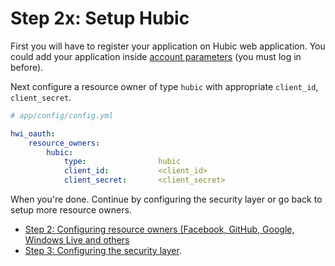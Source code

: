 Step 2x: Setup Hubic
======================
First you will have to register your application on Hubic web application. You could add your application inside [account parameters](https://hubic.com/home/browser/developers/) (you must log in before).

Next configure a resource owner of type `hubic` with appropriate
`client_id`, `client_secret`.

```yaml
# app/config/config.yml

hwi_oauth:
    resource_owners:
        hubic:
            type:                hubic
            client_id:           <client_id>
            client_secret:       <client_secret>
```

When you're done. Continue by configuring the security layer or go back to
setup more resource owners.

- [Step 2: Configuring resource owners (Facebook, GitHub, Google, Windows Live and others](../2-configuring_resource_owners.md)
- [Step 3: Configuring the security layer](../3-configuring_the_security_layer.md).
